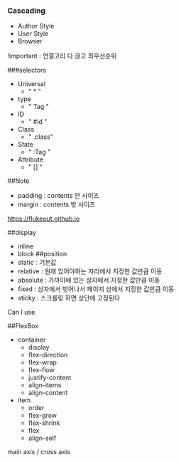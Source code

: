 ### Cascading
- Author Style
- User Style
- Browser

!important : 연결고리 다 끊고 최우선순위

###selectors
- Universal
  - " * "
- type
  - " Tag "
- ID
  - " #id "
- Class
  - " .class"
- State
  - " :Tag "
- Attribute
  - " [] "
    

##Note
- padding : contents 안 사이즈
- margin : contents 밖 사이즈

https://flukeout.github.io

##display
- inline
- block
##position
- static : 기본값
- relative : 원래 있어야하는 자리에서 지정한 값만큼 이동
- absolute : 가까이에 있는 상자에서 지정한 값만큼 이동
- fixed  : 상자에서 벗어나서 페이지 상에서 지정한 값만큼 이동
- sticky : 스크롤링 하면 상단에 고정된다

Can I use

##FlexBox

- container
  - display
  - flex-direction
  - flex-wrap
  - flex-flow
  - justify-content
  - align-items
  - align-content
- item
  - order
  - flex-grow
  - flex-shrink
  - flex
  - align-self
  
main axis / cross axis